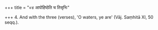 +++
title = "०४ आपोहिष्ठेति च तिसृभिः"

+++
4. And with the three (verses), 'O waters, ye are' (Vāj. Saṃhitā XI, 50 seqq.).
